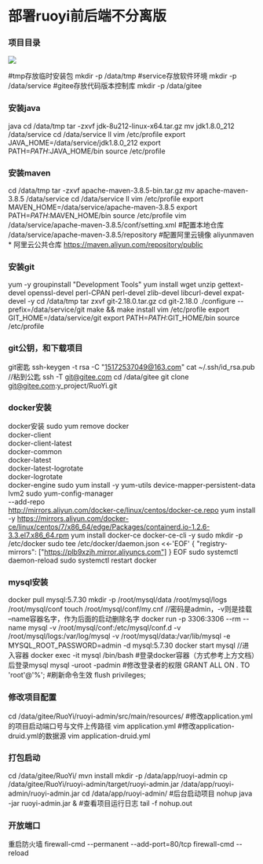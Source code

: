# 部署ruoyi前后端不分离版

### 项目目录

![](images/2022-08-18.png)

#tmp存放临时安装包
mkdir -p /data/tmp
#service存放软件环境
mkdir -p /data/service
#gitee存放代码版本控制库
mkdir -p /data/gitee

### 安装java

java
cd /data/tmp
tar -zxvf jdk-8u212-linux-x64.tar.gz
mv jdk1.8.0_212 /data/service
cd /data/service
ll
vim /etc/profile
export JAVA_HOME=/data/service/jdk1.8.0_212
export PATH=$PATH:$JAVA_HOME/bin
source /etc/profile

### 安装maven

cd /data/tmp
tar -zxvf apache-maven-3.8.5-bin.tar.gz
mv apache-maven-3.8.5 /data/service
cd /data/service
ll
vim /etc/profile
export MAVEN_HOME=/data/service/apache-maven-3.8.5
export PATH=$PATH:$MAVEN_HOME/bin
source /etc/profile
vim /data/service/apache-maven-3.8.5/conf/setting.xml
#配置本地仓库
<localRepository>/data/service/apache-maven-3.8.5/repository</localRepository>
#配置阿里云镜像
<mirror>
  <id>aliyunmaven</id>
  <mirrorOf>*</mirrorOf>
  <name>阿里云公共仓库</name>
  <url>https://maven.aliyun.com/repository/public</url>
</mirror>



### 安装git

yum -y groupinstall "Development Tools"
yum install wget unzip gettext-devel openssl-devel perl-CPAN perl-devel zlib-devel libcurl-devel expat-devel -y
cd /data/tmp
tar zxvf git-2.18.0.tar.gz
cd git-2.18.0
./configure --prefix=/data/service/git
make && make install
vim /etc/profile
export GIT_HOME=/data/service/git
export PATH=$PATH:$GIT_HOME/bin
source /etc/profile

### git公钥，和下载项目

git密匙
ssh-keygen -t rsa -C "15172537049@163.com"
cat ~/.ssh/id_rsa.pub
//粘到公匙
ssh -T git@gitee.com
cd /data/gitee
git clone git@gitee.com:y_project/RuoYi.git

### docker安装

docker安装
sudo yum remove docker \
                  docker-client \
                  docker-client-latest \
                  docker-common \
                  docker-latest \
                  docker-latest-logrotate \
                  docker-logrotate \
                  docker-engine
sudo yum install -y yum-utils device-mapper-persistent-data lvm2
sudo yum-config-manager \
    --add-repo \
    http://mirrors.aliyun.com/docker-ce/linux/centos/docker-ce.repo
yum install -y https://mirrors.aliyun.com/docker-ce/linux/centos/7/x86_64/edge/Packages/containerd.io-1.2.6-3.3.el7.x86_64.rpm
yum install docker-ce docker-ce-cli -y
sudo mkdir -p /etc/docker
sudo tee /etc/docker/daemon.json <<-'EOF'
{
  "registry-mirrors": ["https://plb9xzjh.mirror.aliyuncs.com"]
}
EOF
sudo systemctl daemon-reload
sudo systemctl restart docker

### mysql安装

docker pull mysql:5.7.30
mkdir -p /root/mysql/data /root/mysql/logs /root/mysql/conf
touch /root/mysql/conf/my.cnf
//密码是admin，-v则是挂载 –name容器名字，作为后面的启动删除名字
docker run -p 3306:3306 --rm --name mysql -v /root/mysql/conf:/etc/mysql/conf.d -v /root/mysql/logs:/var/log/mysql -v /root/mysql/data:/var/lib/mysql -e MYSQL_ROOT_PASSWORD=admin -d mysql:5.7.30
docker start mysql
//进入容器
docker exec -it mysql /bin/bash
#登录docker容器（方式参考上方文档）后登录mysql
mysql -uroot -padmin
#修改登录者的权限
GRANT ALL ON *.* TO 'root'@'%';
#刷新命令生效
 flush privileges;

### 修改项目配置

cd /data/gitee/RuoYi/ruoyi-admin/src/main/resources/
#修改application.yml的项目启动端口号与文件上传路径
vim application.yml
#修改application-druid.yml的数据源
vim application-druid.yml

### 打包启动

cd /data/gitee/RuoYi/
mvn install
mkdir -p /data/app/ruoyi-admin
cp /data/gitee/RuoYi/ruoyi-admin/target/ruoyi-admin.jar /data/app/ruoyi-admin/ruoyi-admin.jar
cd /data/app/ruoyi-admin/
#后台启动项目
nohup java -jar ruoyi-admin.jar &
#查看项目运行日志
tail -f nohup.out

### 开放端口

重启防火墙
firewall-cmd --permanent --add-port=80/tcp
firewall-cmd --reload



### 